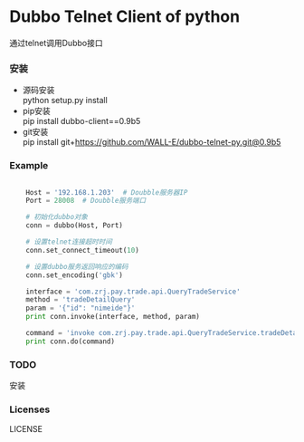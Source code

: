 Dubbo Telnet Client of python
=====================================  
通过telnet调用Dubbo接口


### 安装
*  源码安装  
python setup.py install
*  pip安装  
pip install dubbo-client==0.9b5
*  git安装  
pip install git+https://github.com/WALL-E/dubbo-telnet-py.git@0.9b5

### Example

```python

    Host = '192.168.1.203'  # Doubble服务器IP
    Port = 28008  # Doubble服务端口

    # 初始化dubbo对象
    conn = dubbo(Host, Port)

    # 设置telnet连接超时时间
    conn.set_connect_timeout(10)

    # 设置dubbo服务返回响应的编码
    conn.set_encoding('gbk')

    interface = 'com.zrj.pay.trade.api.QueryTradeService'
    method = 'tradeDetailQuery'
    param = '{"id": "nimeide"}'
    print conn.invoke(interface, method, param)

    command = 'invoke com.zrj.pay.trade.api.QueryTradeService.tradeDetailQuery({"id":"nimeide"})'
    print conn.do(command)
```

### TODO
安装

### Licenses
LICENSE   
